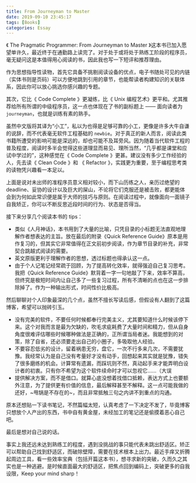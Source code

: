 ```yaml
---
title: From Journeyman to Master
date: 2019-09-10 23:45:17
tags: [Books]
categories: Essay
---
```


《 The Pragmatic Programmer: From Journeyman to Master 》这本书已加入愿望单许久，最近终于在通勤路上读完了。对于处于或将处于熟练工阶段的程序员，毫无疑问这是本值得用心阅读的书，因此我也写一下短评和推荐理由。

<!--more-->

作为思想指导性读物，首先它具备不挑剔阅读设备的优点，电子书随处可见的内链（实体书则是页码）可以方便地跳到引用的章节，也能帮读者构建知识的关联体系，因此你可以放心挑选你感兴趣的专题。

其次，它比《 Code Complete 》更凝练，比《 Unix 编程艺术》更平和。尤其推荐给所有所谓的中级程序员，这一点也体现在了书的副标题上 —— 面向读者为 `journeyman`，也就是训练有素的熟手。

虽然中文版将其译为“小工”，私以为也得是足够可靠的小工，更像是许多大牛自谦的说辞，而不代表毫无软件工程基础的 `newbie`。对于真正的新人而言，阅读此类书籍所遭受的影响可能是深远的，却也可能不及耳旁风。因为随着当代软件工程的普及程度，阅读时多半会觉得这些道理显而易见、理所当然，“几乎都是课堂和应试中学过的”，这种感觉在《 Code Complete 》更甚。建议没有多少工作经验的人，先去读《 Clean Code 》和 《 Refactor 》，实践更为重要，至于编程思考类的读物凭兴趣看一本足以。

上面是说对未出师的准程序员意义相对较小，而下山历练之人，亲历过绝望的 deadline、妥协的设计以及巨大的屎山，不论将它们克服还是被击败，都更能体会到为何如此常识便是属于大师的技巧与原则。在阅读过程中，就像面向一面镜子自我矫正，你可以不断反思近段时间的行为、状态是否得当。

接下来分享几个阅读本书的 tips：

- 类似《人月神话》，本书用到了大量的比喻，只凭目录的小标题无法直观地理解作者想表达的主旨。放在最后的附录《Quick Reference Guide》原本是用作复习的，但其实它非常值得在正文前初步阅读，作为章节目录的补充，非常契合跳越式阅读的需要。
- 英文原版更利于理解作者的思想，透过标题也得承认这一点。
- 由于个人记笔记经常疏于回顾，为了提高转化效率，就得强迫自己复习思考。我把《Quick Reference Guide》默背着一字一句地敲了下来，效率不算高，但终究是极短时间内让自己多了一些复习过程，所有不清晰的点也在这一步排除掉了。作为一种输出形式，时间性价比极高。

然后聊聊对个人印象最深的几个点，虽然不擅长写读后感，但假设有人翻到了这篇博客，希望可以抛砖引玉。

- 没有完美的软件，不要任何时候都奉行完美主义，尤其要知道什么时候该停下来。这个对我而言是最为欠缺的，吹毛求疵耗费了大量时间和精力，但从自身角度很难评估哪些时候哪种做法是正确的，正所谓当局者迷。我能想到的对策，除了自省，还必须要走出自己的小圈子，多吸取他人经验。
- 不要容忍低劣的设计，留着祸患无穷，盘它，一次不行多来几次，不需要犹豫。我经常认为是自己没有考量好才没有动手，回想起来其实就是犹豫，错失了很多磨练的机会。计算常有遗漏，而踩坑则不然，真动起手来才能弄明白设计者的初衷。只有你不希望为这个软件续命时才可以忽视它……（大误
- 提供解决方案，而不是借口。就算心底没想着找借口抵赖，表达方式上也要额外注意，为了提供更有价值的信息，最后解释甚至不解释。这一点可能我做的还好，~甩锅是不存在的~，而且非常抵触三句之内讲不到重点的沟通。

原本还想贴一下读书笔记，不然篇幅太短，认真考虑了一下决定不发了，毕竟博客只想放个人产出的东西，书中自有黄金屋，未经加工的笔记还是偷摸着恶心自己吧。

最后是想对自己说的话。

事实上我还远未达到熟练工的程度，遇到没挑战的事只能代表未跳出舒适区。矫正可以帮助自己找到舒适区，而破除壁障，需要在技术根本上出力。最近手痒又折腾起周边工具，看一些效率宝典（包括开篇这本书），想寻求新的突破，久而久之其实也是一种逃避。是时候直面最大的舒适区，把焦点回到编码上，突破更多的自我设限，Keep your mind sharp！
